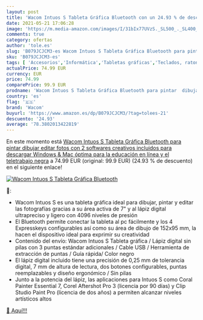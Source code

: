 ```yaml
---
layout: post
title: 'Wacom Intuos S Tableta Gráfica Bluetooth con un 24.93 % de descuento'
date: 2021-05-21 17:06:28
image: 'https://m.media-amazon.com/images/I/31bIx77UVzS._SL500_._SL400_.jpg'
comments: true
category: ofertas
author: 'tole.es'
slug: 'B079JCJCM3-es Wacom Intuos S Tableta Gráfica Bluetooth para pintar...'
sku: 'B079JCJCM3-es'
tags: [ 'Accesorios','Informática','Tabletas gráficas','Teclados, ratones y periféricos de entrada','bluetooth','wacom', ]
actualPrice: 74.99 EUR
currency: EUR
price: 74.99
comparePrice: 99.9 EUR
prodname: 'Wacom Intuos S Tableta Gráfica Bluetooth para pintar  dibujar  editar fotos con 2 softwares creativos incluidos para descargar  Windows & Mac  óptima para la educación en línea y el teletrabajo  negra'
country: 'es'
flag: '🇪🇸'
brand: 'Wacom'
buyurl: 'https://www.amazon.es/dp/B079JCJCM3/?tag=tolees-21'
descuento: '24.93'
average: '78.3802013422819'
---
```


En este momento está [Wacom Intuos S Tableta Gráfica Bluetooth para pintar  dibujar  editar fotos con 2 softwares creativos incluidos para descargar  Windows & Mac  óptima para la educación en línea y el teletrabajo  negra](https://www.amazon.es/dp/B079JCJCM3/?tag=tolees-21) a 74.99 EUR (original: 99.9 EUR) (24.93 %  de descuento) en el siguiente enlace!

[![Wacom Intuos S Tableta Gráfica Bluetooth](https://m.media-amazon.com/images/I/31bIx77UVzS._SL500_._SL400_.jpg)](https://www.amazon.es/dp/B079JCJCM3/?tag=tolees-21)

🔎:

- Wacom Intuos S es una tableta gráfica ideal para dibujar, pintar y editar las fotografías gracias a su área activa de 7" y al lápiz digital ultrapreciso y ligero con 4096 niveles de presión
- El Bluetooth permite conectar la tableta al pc fácilmente y los 4 Expresskeys configurables así como su área de dibujo de 152x95 mm, la hacen el dispositivo ideal para exprimir su creatividad
- Contenido del envío: Wacom Intuos S Tableta gráfica / Lápiz digital sin pilas con 3 puntas estándar adicionales / Cable USB / Herramienta de extracción de puntas / Guía rápida/ Color negro
- El lápiz digital incluido tiene una precisión de 0,25 mm de tolerancia digital, 7 mm de altura de lectura, dos botones configurables, puntas reemplazables y diseño ergonómico / Sin pilas
- Junto a la potencia del lápiz, las aplicaciones para Intuos S como Coral Painter Essential 7, Corel Aftershot Pro 3 (licencia por 90 días) y Clip Studio Paint Pro (licencia de dos años) a permiten alcanzar niveles artísticos altos

[🛒 Aquí!!!](https://www.amazon.es/dp/B079JCJCM3/?tag=tolees-21)
